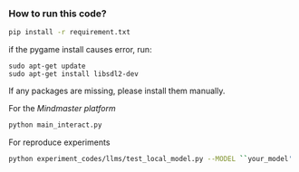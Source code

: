 ### How to run this code? 

```bash
pip install -r requirement.txt
```

if the pygame install causes error, run:

```
sudo apt-get update
sudo apt-get install libsdl2-dev
```

If any packages are missing, please install them manually.

For the *Mindmaster platform*

```bash 
python main_interact.py
```

For reproduce experiments

```bash 
python experiment_codes/llms/test_local_model.py --MODEL ``your_model''
```